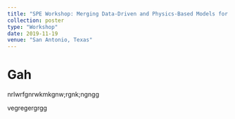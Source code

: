 ```yaml
---
title: "SPE Workshop: Merging Data-Driven and Physics-Based Models for Enhanced Reservoir Insights and Predictions"
collection: poster
type: "Workshop"
date: 2019-11-19 
venue: "San Antonio, Texas"
---
```



# Gah
nrlwrfgnrwkmkgnw;rgnk;ngngg

vegregergrgg
